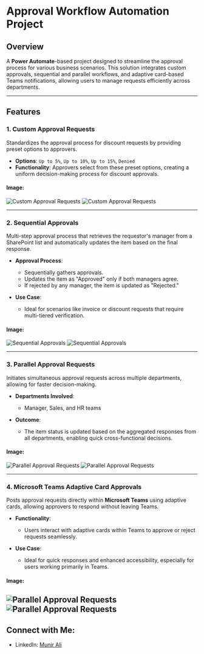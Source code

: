 # Approval Workflow Automation Project

## Overview
A **Power Automate**-based project designed to streamline the approval process for various business scenarios. This solution integrates custom approvals, sequential and parallel workflows, and adaptive card-based Teams notifications, allowing users to manage requests efficiently across departments.

---

## Features

### 1. Custom Approval Requests
Standardizes the approval process for discount requests by providing preset options to approvers.

- **Options**: `Up to 5%`, `Up to 10%`, `Up to 15%`, `Denied`
- **Functionality**: Approvers select from these preset options, creating a uniform decision-making process for discount approvals.

#### **Image**:
![Custom Approval Requests](Images/Custom1.png)
![Custom Approval Requests](Images/Custom2.png)

---

### 2. Sequential Approvals
Multi-step approval process that retrieves the requestor's manager from a SharePoint list and automatically updates the item based on the final response.

- **Approval Process**: 
  - Sequentially gathers approvals.
  - Updates the item as "Approved" only if both managers agree.
  - If rejected by any manager, the item is updated as "Rejected."
  
- **Use Case**: 
  - Ideal for scenarios like invoice or discount requests that require multi-tiered verification.

#### **Image**:
![Sequential Approvals](Images/Sequential1.png)
![Sequential Approvals](Images/Sequential2.png)

---

### 3. Parallel Approval Requests
Initiates simultaneous approval requests across multiple departments, allowing for faster decision-making.

- **Departments Involved**: 
  - Manager, Sales, and HR teams
  
- **Outcome**: 
  - The item status is updated based on the aggregated responses from all departments, enabling quick cross-functional decisions.

#### **Image**:
![Parallel Approval Requests](Images/Parallel2.png)
![Parallel Approval Requests](Images/Parallel3.png)

---

### 4. Microsoft Teams Adaptive Card Approvals
Posts approval requests directly within **Microsoft Teams** using adaptive cards, allowing approvers to respond without leaving Teams.

- **Functionality**: 
  - Users interact with adaptive cards within Teams to approve or reject requests seamlessly.
  
- **Use Case**: 
  - Ideal for quick responses and enhanced accessibility, especially for users working primarily in Teams.

#### **Image**:
![Parallel Approval Requests](Images/Adaptive1.png)
![Parallel Approval Requests](Images/Adaptive2.png)
---
## Connect with Me:

- LinkedIn: [Munir Ali ](https://www.linkedin.com/in/munir-ali-7b9607234/)
